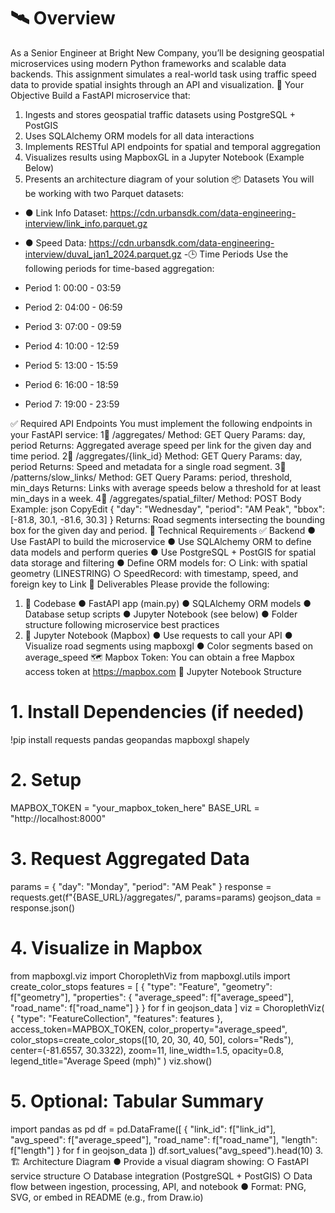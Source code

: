 # 🛰 Overview
As a Senior Engineer at Bright New Company, you’ll be designing geospatial microservices using modern
Python frameworks and scalable data backends. This assignment simulates a real-world task
using traffic speed data to provide spatial insights through an API and visualization.
🎯 Your Objective
Build a FastAPI microservice that:
1. Ingests and stores geospatial traffic datasets using PostgreSQL + PostGIS
2. Uses SQLAlchemy ORM models for all data interactions
3. Implements RESTful API endpoints for spatial and temporal aggregation
4. Visualizes results using MapboxGL in a Jupyter Notebook (Example Below)
5. Presents an architecture diagram of your solution
📦 Datasets
You will be working with two Parquet datasets:
- ● Link Info Dataset:
https://cdn.urbansdk.com/data-engineering-interview/link_info.parquet.gz
- ● Speed Data:
https://cdn.urbansdk.com/data-engineering-interview/duval_jan1_2024.parquet.gz
-🕒 Time Periods
Use the following periods for time-based aggregation:

- Period 1: 00:00 - 03:59
- Period 2: 04:00 - 06:59
- Period 3: 07:00 - 09:59
- Period 4: 10:00 - 12:59
- Period 5: 13:00 - 15:59
- Period 6: 16:00 - 18:59
- Period 7: 19:00 - 23:59

✅ Required API Endpoints
You must implement the following endpoints in your FastAPI service:
1⃣ /aggregates/
Method: GET
Query Params: day, period
Returns:
Aggregated average speed per link for the given day and time period.
2⃣ /aggregates/{link_id}
Method: GET
Query Params: day, period
Returns:
Speed and metadata for a single road segment.
3⃣ /patterns/slow_links/
Method: GET
Query Params: period, threshold, min_days
Returns:
Links with average speeds below a threshold for at least min_days in a week.
4⃣ /aggregates/spatial_filter/
Method: POST
Body Example:
json
CopyEdit
{
"day": "Wednesday",
"period": "AM Peak",
"bbox": [-81.8, 30.1, -81.6, 30.3]
}
Returns:
Road segments intersecting the bounding box for the given day and period.
🧱 Technical Requirements
✅ Backend
● Use FastAPI to build the microservice
● Use SQLAlchemy ORM to define data models and perform queries
● Use PostgreSQL + PostGIS for spatial data storage and filtering
● Define ORM models for:
○ Link: with spatial geometry (LINESTRING)
○ SpeedRecord: with timestamp, speed, and foreign key to Link
📘 Deliverables
Please provide the following:
1. 📁 Codebase
● FastAPI app (main.py)
● SQLAlchemy ORM models
● Database setup scripts
● Jupyter Notebook (see below)
● Folder structure following microservice best practices
2. 📓 Jupyter Notebook (Mapbox)
● Use requests to call your API
● Visualize road segments using mapboxgl
● Color segments based on average_speed
🗺 Mapbox Token:
You can obtain a free Mapbox access token at https://mapbox.com
📓 Jupyter Notebook Structure
# 1. Install Dependencies (if needed)
!pip install requests pandas geopandas mapboxgl shapely
# 2. Setup
MAPBOX_TOKEN = "your_mapbox_token_here"
BASE_URL = "http://localhost:8000"
# 3. Request Aggregated Data
params = {
"day": "Monday",
"period": "AM Peak"
}
response = requests.get(f"{BASE_URL}/aggregates/", params=params)
geojson_data = response.json()
# 4. Visualize in Mapbox
from mapboxgl.viz import ChoroplethViz
from mapboxgl.utils import create_color_stops
features = [
{
"type": "Feature",
"geometry": f["geometry"],
"properties": {
"average_speed": f["average_speed"],
"road_name": f["road_name"]
}
} for f in geojson_data
]
viz = ChoroplethViz(
{
"type": "FeatureCollection",
"features": features
},
access_token=MAPBOX_TOKEN,
color_property="average_speed",
color_stops=create_color_stops([10, 20, 30, 40, 50],
colors="Reds"),
center=(-81.6557, 30.3322),
zoom=11,
line_width=1.5,
opacity=0.8,
legend_title="Average Speed (mph)"
)
viz.show()
# 5. Optional: Tabular Summary
import pandas as pd
df = pd.DataFrame([
{
"link_id": f["link_id"],
"avg_speed": f["average_speed"],
"road_name": f["road_name"],
"length": f["length"]
} for f in geojson_data
])
df.sort_values("avg_speed").head(10)
3. 🏗 Architecture Diagram
● Provide a visual diagram showing:
○ FastAPI service structure
○ Database integration (PostgreSQL + PostGIS)
○ Data flow between ingestion, processing, API, and notebook
● Format: PNG, SVG, or embed in README (e.g., from Draw.io)